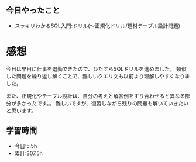 ## 今日やったこと
- スッキリわかるSQL入門:ドリル(〜正規化ドリル/題材テーブル設計問題)
 
# 感想
今日は早目に仕事を退勤できたので、ひたすらSQLドリルを進めました。
類似した問題を繰り返し解くことで、難しいクエリ文も以前より理解しやすくなりました。

また、正規化やテーブル設計は、自分の考えと解答例をすり合わせると異なる部分が多かったです。。
難しいですが、復習しながら残りの問題も解いていきたいと思います。

## 学習時間
- 今日:5.5h
- 累計:307.5h
